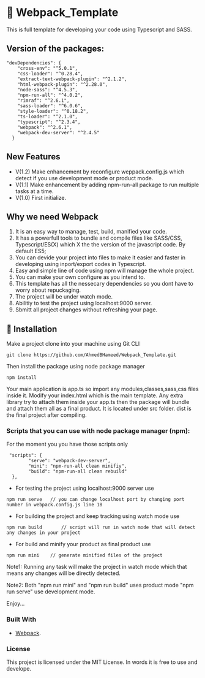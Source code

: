 # 🔨 Webpack_Template
This is full template for developing your code using Typescript and SASS.

## Version of the packages:
```JS
"devDependencies": {
    "cross-env": "^5.0.1",
    "css-loader": "^0.28.4",
    "extract-text-webpack-plugin": "^2.1.2",
    "html-webpack-plugin": "^2.28.0",
    "node-sass": "^4.5.3",
    "npm-run-all": "^4.0.2",
    "rimraf": "^2.6.1",
    "sass-loader": "^6.0.6",
    "style-loader": "^0.18.2",
    "ts-loader": "^2.1.0",
    "typescript": "^2.3.4",
    "webpack": "^2.6.1",
    "webpack-dev-server": "^2.4.5"
  }
```

## New Features
- V(1.2) Make enhancement by reconfigure weppack.config.js which detect if you use development mode or product mode.
- V(1.1) Make enhancement by adding npm-run-all package to run multiple tasks at a time.
- V(1.0) First initialize.

## Why we need Webpack

1. It is an easy way to manage, test, build, manified your code.
2. It has a powerfull tools to bundle and compile files like SASS/CSS, Typescript/ES(X) which X the the version of the javascript code. By default ES5;
3. You can devide your project into files to make it easier and faster in developing using inport/export codes in Typescript.
4. Easy and simple line of code using npm will manage the whole project.
5. You can make your own configure as you intend to.
6. This template has all the nessecary dependencies so you dont have to worry about repuckaging.
7. The project will be under watch mode.
8. Abilitiy to test the project using localhost:9000 server.
9. Sbmitt all project changes without refreshing your page.

## 🔬 Installation

Make a project clone into your machine using Git CLI
```JS
git clone https://github.com/AhmedBHameed/Webpack_Template.git
```
Then install the package using node package manager
```JS
npm install
```
Your main application is app.ts so import any modules,classes,sass,css files inside it.
Modify your index.html which is the main template. Any extra library try to attach them inside your app.ts then the package will bundle and attach them all as a final product.
It is located under src folder.
dist is the final project after compiling.

### Scripts that you can use with node package manager (npm):
For the moment you you have those scripts only
```JS
 "scripts": {
		"serve": "webpack-dev-server",
		"mini": "npm-run-all clean minifiy",
	  	"build": "npm-run-all clean rebuild"
  },
```
* For testing the project using localhost:9000 server use
```JS
npm run serve 	// you can change localhost port by changing port number in webpack.config.js line 18
```

* For building the project and keep tracking using watch mode use
```JS
npm run build		// script will run in watch mode that will detect any changes in your project
```

* For build and minify your product as final product use
```JS
npm run mini	// generate minified files of the project
```

Note1: Running any task will make the project in watch mode which that means any changes will be directly detected.

Note2: Both "npm run mini" and "npm run build" uses product mode "npm run serve" use development mode.

Enjoy...

### Built With
* [Webpack](https://webpack.js.org/).

### License

This project is licensed under the MIT License.
In words it is free to use and develope.